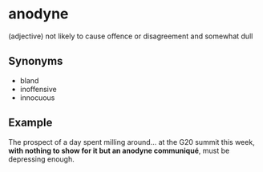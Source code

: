 # anodyne

(adjective) not likely to cause offence or disagreement and somewhat dull

## Synonyms

+ bland
+ inoffensive
+ innocuous

## Example

The prospect of a day spent milling around... at the G20 summit this week, **with nothing to show for it but an anodyne communiqué**, must be depressing enough.
